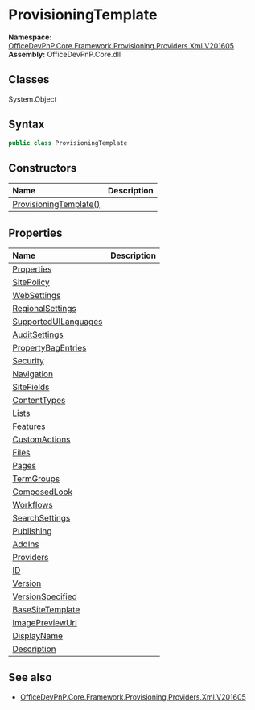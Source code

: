 # ProvisioningTemplate

**Namespace:** [OfficeDevPnP.Core.Framework.Provisioning.Providers.Xml.V201605](OfficeDevPnP.Core.Framework.Provisioning.Providers.Xml.V201605.md)  
**Assembly:** OfficeDevPnP.Core.dll  
## Classes
System.Object  
## Syntax
```C#
public class ProvisioningTemplate
```
## Constructors
|**Name**|**Description**|
|:-----|:-----|
| [ProvisioningTemplate()](ProvisioningTemplateconstructor1details.md) | 
## Properties
|**Name**|**Description**|
|:-----|:-----|
| [Properties](ProvisioningTemplate.Properties.md) | 
| [SitePolicy](ProvisioningTemplate.SitePolicy.md) | 
| [WebSettings](ProvisioningTemplate.WebSettings.md) | 
| [RegionalSettings](ProvisioningTemplate.RegionalSettings.md) | 
| [SupportedUILanguages](ProvisioningTemplate.SupportedUILanguages.md) | 
| [AuditSettings](ProvisioningTemplate.AuditSettings.md) | 
| [PropertyBagEntries](ProvisioningTemplate.PropertyBagEntries.md) | 
| [Security](ProvisioningTemplate.Security.md) | 
| [Navigation](ProvisioningTemplate.Navigation.md) | 
| [SiteFields](ProvisioningTemplate.SiteFields.md) | 
| [ContentTypes](ProvisioningTemplate.ContentTypes.md) | 
| [Lists](ProvisioningTemplate.Lists.md) | 
| [Features](ProvisioningTemplate.Features.md) | 
| [CustomActions](ProvisioningTemplate.CustomActions.md) | 
| [Files](ProvisioningTemplate.Files.md) | 
| [Pages](ProvisioningTemplate.Pages.md) | 
| [TermGroups](ProvisioningTemplate.TermGroups.md) | 
| [ComposedLook](ProvisioningTemplate.ComposedLook.md) | 
| [Workflows](ProvisioningTemplate.Workflows.md) | 
| [SearchSettings](ProvisioningTemplate.SearchSettings.md) | 
| [Publishing](ProvisioningTemplate.Publishing.md) | 
| [AddIns](ProvisioningTemplate.AddIns.md) | 
| [Providers](ProvisioningTemplate.Providers.md) | 
| [ID](ProvisioningTemplate.ID.md) | 
| [Version](ProvisioningTemplate.Version.md) | 
| [VersionSpecified](ProvisioningTemplate.VersionSpecified.md) | 
| [BaseSiteTemplate](ProvisioningTemplate.BaseSiteTemplate.md) | 
| [ImagePreviewUrl](ProvisioningTemplate.ImagePreviewUrl.md) | 
| [DisplayName](ProvisioningTemplate.DisplayName.md) | 
| [Description](ProvisioningTemplate.Description.md) | 
## See also
- [OfficeDevPnP.Core.Framework.Provisioning.Providers.Xml.V201605](OfficeDevPnP.Core.Framework.Provisioning.Providers.Xml.V201605.md)
